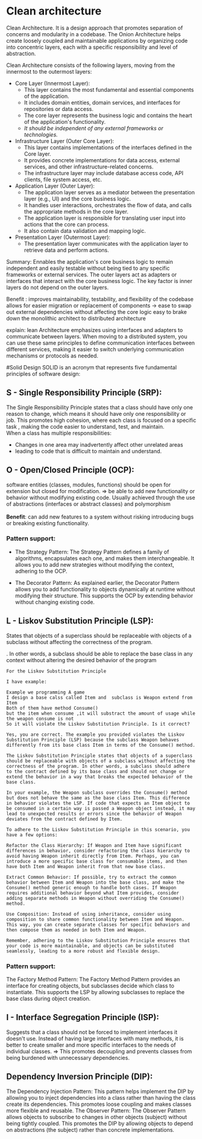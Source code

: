 
# Clean architecture 
Clean Architecture. 
It is a design approach that promotes separation of
concerns and modularity in a codebase.
The Onion Architecture helps create loosely coupled 
and maintainable applications by organizing code into concentric layers,
each with a specific responsibility and level of abstraction.

Clean Architecture consists of the following layers, moving from the innermost to the outermost layers:

- Core Layer (Innermost Layer):
  + This layer contains the most fundamental and essential components of the application.
  + It includes domain entities, domain services, and interfaces for repositories or data access.
  + The core layer represents the business logic and contains the heart of the application's functionality.
  + *It should be independent of any external frameworks or technologies.*
- Infrastructure Layer (Outer Core Layer):
    + This layer contains implementations of the interfaces defined in the Core layer.
    + It provides concrete implementations for data access, external services, and other infrastructure-related concerns.
    + The infrastructure layer may include database access code, API clients, file system access, etc.
- Application Layer (Outer Layer):
    + The application layer serves as a mediator between the presentation layer (e.g., UI) and the core business logic.
    + It handles user interactions, orchestrates the flow of data, and calls the appropriate methods in the core layer.
    + The application layer is responsible for translating user input into actions that the core can process.
    + It also contain data validation and mapping logic.
- Presentation Layer (Outermost Layer):
  + The presentation layer communicates with the application layer to retrieve data and perform actions.


Summary:
Ennables the application's core business logic to remain independent and easily testable without being tied to any specific frameworks or external services. 
The outer layers act as adapters or interfaces that interact with the core business logic.
The key factor is inner layers do not depend on the outer layers.

Benefit : improves maintainability, testability, and flexibility of the codebase
allows for easier migration or replacement of components -> ease to swap out external dependencies without affecting the core logic
easy to brake down the monolithic architect to distributed architecture

explain:
lean Architecture emphasizes using interfaces and adapters to communicate between layers. When moving to a distributed system, you can use these same principles to define communication interfaces between different services,
making it easier to switch underlying communication mechanisms or protocols as needed.


#Solid Design
SOLID is an acronym that represents five fundamental principles of software design:
## S - Single Responsibility Principle (SRP):
  The Single Responsibility Principle states 
that a class should have only one reason to change,
which means it should have only one responsibility or job. 
This  promotes high cohesion, where each class is focused on a specific task 
, making the code easier to understand, test, and maintain.<br>
When a class has multiple responsibilities:
  + Changes in one area may inadvertently affect other unrelated areas
  + leading to code that is difficult to maintain and understand.
  
## O - Open/Closed Principle (OCP):
  software entities (classes, modules, functions)
should be open for extension but closed for modification. 
=> be able to add new functionality or behavior without modifying existing code.
  Usually achieved through the use of abstractions (interfaces or abstract classes) and polymorphism<br> <br>
**Benefit**: can add new features to a system without risking introducing bugs or breaking existing functionality.


### Pattern support:
- The Strategy Pattern: The Strategy Pattern defines a family of algorithms, 
encapsulates each one, and makes them interchangeable.
It allows you to add new strategies without modifying the context, adhering to the OCP.

- The Decorator Pattern: As explained earlier, the Decorator Pattern allows you to add functionality to objects dynamically at runtime without modifying their structure. 
This supports the OCP by extending behavior without changing existing code.
## L - Liskov Substitution Principle (LSP):
States that objects of a superclass should be replaceable with objects of a 
subclass without affecting the correctness of the program.

. In other words, a subclass should be able to replace
the base class in any context without altering the desired behavior of the program


```text
For the Liskov Substitution Principle

I have example:

Example we programming A game 
I design a base calss called Item and  subclass is Weapon extend from Item
Both of them have method Consume()
but the item when consume ,it will substract the amount of usage while the weapon consume is not
So it will violate the Liskov Substitution Principle. Is it correct?
```
```text
Yes, you are correct. The example you provided violates the Liskov Substitution Principle (LSP) because the subclass Weapon behaves differently from its base class Item in terms of the Consume() method.

The Liskov Substitution Principle states that objects of a superclass should be replaceable with objects of a subclass without affecting the correctness of the program. In other words, a subclass should adhere to the contract defined by its base class and should not change or extend the behavior in a way that breaks the expected behavior of the base class.

In your example, the Weapon subclass overrides the Consume() method but does not behave the same as the base class Item. This difference in behavior violates the LSP. If code that expects an Item object to be consumed in a certain way is passed a Weapon object instead, it may lead to unexpected results or errors since the behavior of Weapon deviates from the contract defined by Item.

To adhere to the Liskov Substitution Principle in this scenario, you have a few options:

Refactor the Class Hierarchy: If Weapon and Item have significant differences in behavior, consider refactoring the class hierarchy to avoid having Weapon inherit directly from Item. Perhaps, you can introduce a more specific base class for consumable items, and then have both Item and Weapon inherit from that new base class.

Extract Common Behavior: If possible, try to extract the common behavior between Item and Weapon into the base class, and make the Consume() method generic enough to handle both cases. If Weapon requires additional behavior beyond what Item provides, consider adding separate methods in Weapon without overriding the Consume() method.

Use Composition: Instead of using inheritance, consider using composition to share common functionality between Item and Weapon. This way, you can create separate classes for specific behaviors and then compose them as needed in both Item and Weapon.

Remember, adhering to the Liskov Substitution Principle ensures that your code is more maintainable, and objects can be substituted seamlessly, leading to a more robust and flexible design.
```
### Pattern support:
The Factory Method Pattern: 
The Factory Method Pattern provides an interface for creating objects,
but subclasses decide which class to instantiate. This supports the LSP by allowing subclasses to replace the base class during object creation.
## I - Interface Segregation Principle (ISP):
Suggests that a class should not be forced to implement interfaces it doesn't use. 
Instead of having large interfaces with many methods, 
it is better to create smaller and more specific interfaces
to the needs of individual classes. 
=> This promotes decoupling and prevents 
classes from being burdened with unnecessary dependencies.

## Dependency Inversion Principle (DIP):
The Dependency Injection Pattern: 
This pattern helps implement the DIP by allowing you to
inject dependencies into a class rather 
than having the class create its dependencies. 
This promotes loose coupling and makes classes more flexible and reusable.
The Observer Pattern: The Observer Pattern allows objects to subscribe to
changes in other objects (subject) without being tightly coupled. 
This promotes the DIP by allowing objects to depend on abstractions (the subject) 
rather than concrete implementations.

